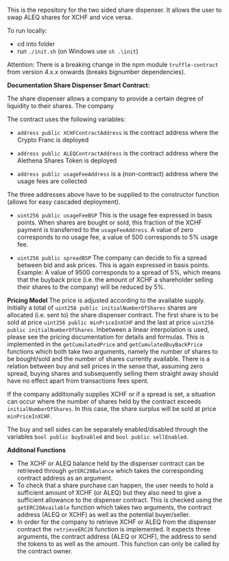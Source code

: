 This is the repository for the two sided share dispenser. It allows the user to swap ALEQ shares for XCHF and vice versa.

To run locally:
- cd into folder
- run `./init.sh` (on Windows use `sh .\init`)


Attention: 
There is a breaking change in the npm module `truffle-contract` from version 4.x.x onwards (breaks bignumber dependencies).


**Documentation Share Dispenser Smart Contract:**

The share dispenser allows a company to provide a certain degree of liquidity to their shares. The company 


The contract uses the following variables:

* `address public XCHFContractAddress` is the contract address where the Crypto Franc is deployed

* `address public ALEQContractAddress` is the contract address where the Alethena Shares Token is deployed

* `address public usageFeeAddress` is a (non-contract) address where the usage fees are collected

The three addresses above have to be supplied to the constructor function (allows for easy cascaded deployment).

* `uint256 public usageFeeBSP`  This is the usage fee expressed in basis points. When shares are bought or sold, this fraction of the XCHF payment is transferred to the `usageFeeAddress`. A value of zero corresponds to no usage fee, a value of 500 corresponds to 5% usage fee.

* `uint256 public spreadBSP` The company can decide to fix a spread between bid and ask prices. This is again expressed in basis points. Example: A value of 9500 corresponds to a spread of 5%, which means that the buyback price (i.e. the amount of XCHF a shareholder selling their shares to the company) will be reduced by 5%. 

**Pricing Model**
The price is adjusted according to the available supply.
Initially a total of `uint256 public initialNumberOfShares` shares are allocated (i.e. sent to) the share dispenser contract.
The first share is to be sold at price `uint256 public minPriceInXCHF` and the last at price `uint256 public initialNumberOfShares`. Inbetween a linear interpolation is used, please see the pricing documentation for details and formulas.
This is implemented in the `getCumulatedPrice` and `getCumulatedBuyBackPrice` functions which both take two arguments, namely the number of shares to be bought/sold and the number of shares currently available. There is a relation between buy and sell prices in the sense that, assuming zero spread, buying shares and subsequently selling them straight away should have no effect apart from transactions fees spent.

If the company additionally supplies XCHF or if a spread is set, a situation can occur where the number of shares held by the contract exceeds `initialNumberOfShares`. In this case, the share surplus will be sold at price `minPriceInXCHF`.

The buy and sell sides can be separately enabled/disabled through the variables `bool public buyEnabled` and `bool public sellEnabled`.

**Additonal Functions**
* The XCHF or ALEQ balance held by the dispenser contract can be retrieved through `getERC20Balance` which takes the corresponding contract address as an argument. 
* To check that a share purchase can happen, the user needs to hold a sufficient amount of XCHF (or ALEQ) but they also need to give a sufficient allowance to the dispenser contract. This is checked using the `getERC20Available` function which takes two arguments, the contract address (ALEQ or XCHF) as well as the potential buyer/seller.
* In order for the company to retrieve XCHF or ALEQ from the dispenser contract the `retrieveERC20` function is implemented. It expects three arguments, the contract address (ALEQ or XCHF), the address to send the tokens to as well as the amount. This function can only be called by the contract owner.